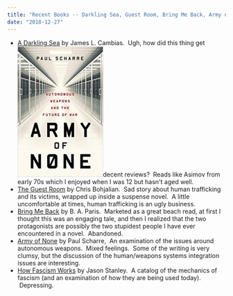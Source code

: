 ```yaml
---
title: "Recent Books -- Darkling Sea, Guest Room, Bring Me Back, Army of None, How Fascism Works"
date: "2018-12-27"
---
```


- [A Darkling Sea](https://www.amazon.com/Darkling-Sea-James-L-Cambias-ebook/dp/B00FO6HV20/) by James L. Cambias.  Ugh, how did this thing get [![](images/51Yqh9oI20L._SX326_BO1204203200_-197x300.jpg)](http://theludwigs.com/2018/12/recent-books-darkling-sea-guest-room-bring-me-back/51yqh9oi20l-_sx326_bo1204203200_/)decent reviews?  Reads like Asimov from early 70s which I enjoyed when I was 12 but hasn't aged well.
- [The Guest Room](https://www.amazon.com/Guest-Room-Vintage-Contemporaries/dp/0804170983) by Chris Bohjalian.  Sad story about human trafficking and its victims, wrapped up inside a suspense novel.  A little uncomfortable at times, human trafficking is an ugly business.
- [Bring Me Back](https://www.amazon.com/Bring-Me-Back-B-Paris/dp/1250151333) by B. A. Paris.  Marketed as a great beach read, at first I thought this was an engaging tale, and then I realized that the two protagonists are possibly the two stupidest people I have ever encountered in a novel.  Abandoned.
- [Army of None](https://www.amazon.com/Army-None-Autonomous-Weapons-Future/dp/0393608980) by Paul Scharre,  An examination of the issues around autonomous weapons.  Mixed feelings.  Some of the writing is very clumsy, but the discussion of the human/weapons systems integration issues are interesting.
- [How Fascism Works](https://www.amazon.com/How-Fascism-Works-Politics-Them/dp/0525511830) by Jason Stanley.  A catalog of the mechanics of fascism (and an examination of how they are being used today).  Depressing.
